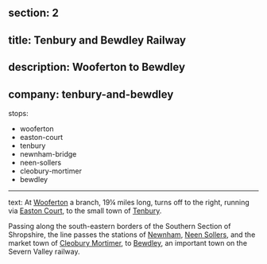 section: 2
----
title: Tenbury and Bewdley Railway
----
description: Wooferton to Bewdley
----
company: tenbury-and-bewdley
----
stops:
- wooferton
- easton-court
- tenbury
- newnham-bridge
- neen-sollers
- cleobury-mortimer
- bewdley
----
text: At [Wooferton](/stations/wooferton) a branch, 19¼ miles long, turns off to the right, running via [Easton Court](/stations/easton-court), to the small town of [Tenbury](/stations/tenbury).

Passing along the south-eastern borders of the Southern Section of Shropshire, the line passes the stations of [Newnham](/stations/newnham), [Neen Sollers](/stations/neen-sollers), and the market town of [Cleobury Mortimer](/stations/cleobury-mortimer), to [Bewdley](/stations/bewdley), an important town on the Severn Valley railway.
